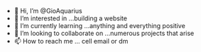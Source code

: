 - 👋 Hi, I’m @GioAquarius
- 👀 I’m interested in ...building a website
- 🌱 I’m currently learning ...anything and everything positive
- 💞️ I’m looking to collaborate on ...numerous projects that arise
- 📫 How to reach me ... cell email or dm

<!---
GioAquarius/GioAquarius is a ✨ special ✨ repository because its `README.md` (this file) appears on your GitHub profile.
You can click the Preview link to take a look at your changes.
--->
